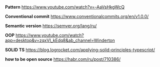 **Pattern**
https://www.youtube.com/watch?v=-AaVsHkgWcQ

**Conventional commit**
https://www.conventionalcommits.org/en/v1.0.0/

**Semantic version**
https://semver.org/lang/ru/

**OOP**
https://www.youtube.com/watch?app=desktop&v=zqxVI_kEdq8&ab_channel=Winderton

**SOLID TS**
https://blog.logrocket.com/applying-solid-principles-typescript/

**how to be open source**
https://habr.com/ru/post/710386/
